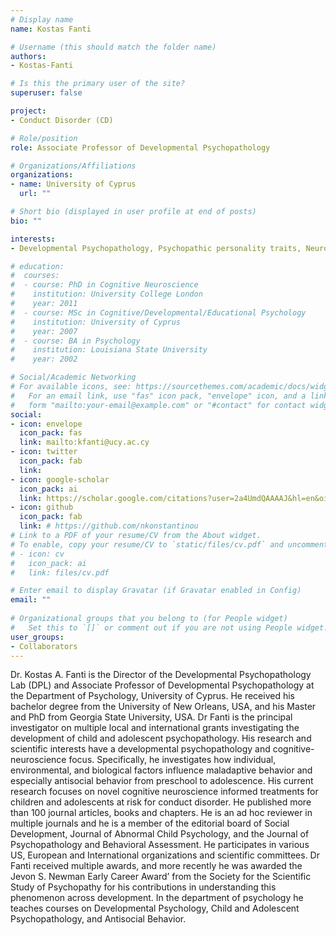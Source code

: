 ```yaml
---
# Display name
name: Kostas Fanti

# Username (this should match the folder name)
authors:
- Kostas-Fanti

# Is this the primary user of the site?
superuser: false

project:
- Conduct Disorder (CD)

# Role/position
role: Associate Professor of Developmental Psychopathology

# Organizations/Affiliations
organizations:
- name: University of Cyprus
  url: ""

# Short bio (displayed in user profile at end of posts)
bio: ""

interests:
- Developmental Psychopathology, Psychopathic personality traits, Neuro-physiological, cognitive, individual, and environmental risk processes

# education:
#  courses:
#  - course: PhD in Cognitive Neuroscience
#    institution: University College London
#    year: 2011
#  - course: MSc in Cognitive/Developmental/Educational Psychology
#    institution: University of Cyprus
#    year: 2007
#  - course: BA in Psychology
#    institution: Louisiana State University
#    year: 2002

# Social/Academic Networking
# For available icons, see: https://sourcethemes.com/academic/docs/widgets/#icons
#   For an email link, use "fas" icon pack, "envelope" icon, and a link in the
#   form "mailto:your-email@example.com" or "#contact" for contact widget.
social:
- icon: envelope
  icon_pack: fas
  link: mailto:kfanti@ucy.ac.cy
- icon: twitter
  icon_pack: fab
  link: 
- icon: google-scholar
  icon_pack: ai
  link: https://scholar.google.com/citations?user=2a4UmdQAAAAJ&hl=en&oi=ao
- icon: github
  icon_pack: fab
  link: # https://github.com/nkonstantinou
# Link to a PDF of your resume/CV from the About widget.
# To enable, copy your resume/CV to `static/files/cv.pdf` and uncomment the lines below.  
# - icon: cv
#   icon_pack: ai
#   link: files/cv.pdf

# Enter email to display Gravatar (if Gravatar enabled in Config)
email: ""
  
# Organizational groups that you belong to (for People widget)
#   Set this to `[]` or comment out if you are not using People widget.  
user_groups:
- Collaborators
---
```



Dr. Kostas A. Fanti is the Director of the Developmental Psychopathology Lab (DPL) and Associate Professor of Developmental Psychopathology at the Department of Psychology, University of Cyprus. He received his bachelor degree from the University of New Orleans, USA, and his Master and PhD from Georgia State University, USA. Dr Fanti is the principal investigator on multiple local and international grants investigating the development of child and adolescent psychopathology. His research and scientific interests have a developmental psychopathology and cognitive-neuroscience focus. Specifically, he investigates how individual, environmental, and biological factors influence maladaptive behavior and especially antisocial behavior from preschool to adolescence. His current research focuses on novel cognitive neuroscience informed treatments for children and adolescents at risk for conduct disorder. He published more than 100 journal articles, books and chapters. He is an ad hoc reviewer in multiple journals and he is a member of the editorial board of Social Development, Journal of Abnormal Child Psychology, and the Journal of Psychopathology and Behavioral Assessment. He participates in various US, European and International organizations and scientific committees. Dr Fanti received multiple awards, and more recently he was awarded the Jevon S. Newman Early Career Award’ from the Society for the Scientific Study of Psychopathy for his contributions in understanding this phenomenon across development. In the department of psychology he teaches courses on Developmental Psychology, Child and Adolescent Psychopathology, and Antisocial Behavior.  

